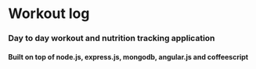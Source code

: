 # Workout log
### Day to day workout and nutrition tracking application
#### Built on top of node.js, express.js, mongodb, angular.js and coffeescript
